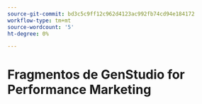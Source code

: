 ```yaml
---
source-git-commit: bd3c5c9ff12c962d4123ac992fb74cd94e184172
workflow-type: tm+mt
source-wordcount: '5'
ht-degree: 0%

---
```

# Fragmentos de GenStudio for Performance Marketing
